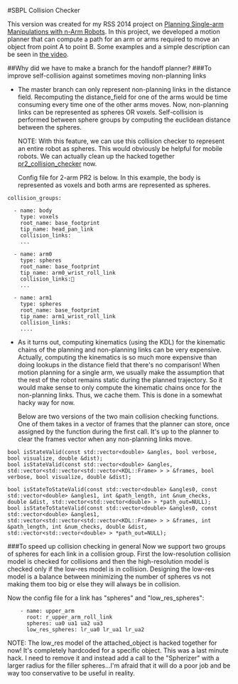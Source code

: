 #SBPL Collision Checker

This version was created for my RSS 2014 project on [Planning Single-arm Manipulations with n-Arm Robots](http://www.cs.cmu.edu/~./maxim/files/planfornarms_rss14.pdf). In this project, we developed a motion planner that can compute a path for an arm or arms required to move an object from point A to point B. Some examples and a simple description can be seen in [the video](https://www.youtube.com/watch?v=rvYIqM0Ch1k).

##Why did we have to make a branch for the handoff planner?
###To improve self-collision against sometimes moving non-planning links
* The master branch can only represent non-planning links in the distance field. Recomputing the distance_field for one of the arms would be time consuming every time one of the other arms moves. Now, non-planning links can be represented as spheres OR voxels. Self-collision is performed between sphere groups by computing the euclidean distance between the spheres. 

  NOTE: With this feature, we can use this collision checker to represent an entire robot as spheres. This would obviously be helpful for mobile robots. We can actually clean up the hacked together [pr2_collision_checker](https://github.com/bcohen/pr2_collision_checker) now. 

  Config file for 2-arm PR2 is below. In this example, the body is represented as voxels and both arms are represented as spheres. 

```
collision_groups:

  - name: body
    type: voxels
    root_name: base_footprint
    tip_name: head_pan_link
    collision_links:
    ...
    
  - name: arm0
    type: spheres
    root_name: base_footprint
    tip_name: arm0_wrist_roll_link
    collision_links:
    ...
    
  - name: arm1
    type: spheres
    root_name: base_footprint
    tip_name: arm1_wrist_roll_link
    collision_links:
    ....
```

* As it turns out, computing kinematics (using the KDL) for the kinematic chains of the planning and non-planning links can be very expensive. Actually, computing the kinematics is so much more expensive than doing lookups in the distance field that there's no comparison! When motion planning for a single arm, we usually make the assumption that the rest of the robot remains static during the planned trajectory. So it would make sense to only compute the kinematic chains once for the non-planning links. Thus, we cache them. This is done in a somewhat hacky way for now. 
  
  Below are two versions of the two main collision checking functions. One of them takes in a vector of frames that the planner can store, once assigned by the function during the first call. It's up to the planner to clear the frames vector when any non-planning links move.

```
bool isStateValid(const std::vector<double> &angles, bool verbose, bool visualize, double &dist);
bool isStateValid(const std::vector<double> &angles, std::vector<std::vector<std::vector<KDL::Frame> > > &frames, bool verbose, bool visualize, double &dist);

bool isStateToStateValid(const std::vector<double> &angles0, const std::vector<double> &angles1, int &path_length, int &num_checks, double &dist, std::vector<std::vector<double> > *path_out=NULL);
bool isStateToStateValid(const std::vector<double> &angles0, const std::vector<double> &angles1, std::vector<std::vector<std::vector<KDL::Frame> > > &frames, int &path_length, int &num_checks, double &dist, std::vector<std::vector<double> > *path_out=NULL);
```



###To speed up collision checking in general
Now we support two groups of spheres for each link in a collision group. First the low-resolution collision model is checked for collisions and then the high-resolution model is checked only if the low-res model is in collision. Designing the low-res model is a balance between minimizing the number of spheres vs not making them too big or else they will always be in collision.

Now the config file for a link has "spheres" and "low_res_spheres":

```
    - name: upper_arm
      root: r_upper_arm_roll_link
      spheres: ua0 ua1 ua2 ua3
      low_res_spheres: lr_ua0 lr_ua1 lr_ua2
```      
  
NOTE: The low_res model of the attached_object is hacked together for now! It's completely hardcoded for a specific object. This was a last minute hack. I need to remove it and instead add a call to the "Spherizer" with a larger radius for the filler spheres...I'm afraid that it will do a poor job and be way too conservative to be useful in reality.




